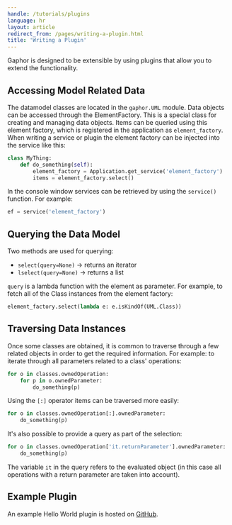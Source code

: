 ```yaml
---
handle: /tutorials/plugins
language: hr
layout: article
redirect_from: /pages/writing-a-plugin.html
title: 'Writing a Plugin'
---
```

Gaphor is designed to be extensible by using plugins that allow you to
extend the functionality.

## Accessing Model Related Data

The datamodel classes are located in the `gaphor.UML` module. Data objects
can be accessed through the ElementFactory. This is a special class for
creating and managing data objects. Items can be queried using this element
factory, which is registered in the application as `element_factory`. When
writing a service or plugin the element factory can be injected into the
service like this:

```python
class MyThing:
    def do_something(self):
        element_factory = Application.get_service('element_factory')
        items = element_factory.select()
```

In the console window services can be retrieved by using the `service()`
function. For example:

```python
ef = service('element_factory')
```

## Querying the Data Model

Two methods are used for querying:

-   `select(query=None)` -> returns an iterator
-   `lselect(query=None)` -> returns a list

`query` is a lambda function with the element as parameter. For example, to
fetch all of the Class instances from the element factory:

```python
element_factory.select(lambda e: e.isKindOf(UML.Class))
```

## Traversing Data Instances

Once some classes are obtained, it is common to traverse through a few
related objects in order to get the required information. For example: to
iterate through all parameters related to a class' operations:

```python
for o in classes.ownedOperation:
    for p in o.ownedParameter:
        do_something(p)
```

Using the `[:]` operator items can be traversed more easily:

```python
for o in classes.ownedOperation[:].ownedParameter:
    do_something(p)
```

It's also possible to provide a query as part of the selection:

```python
for o in classes.ownedOperation['it.returnParameter'].ownedParameter:
    do_something(p)
```

The variable `it` in the query refers to the evaluated object (in this case
all operations with a return parameter are taken into account).

## Example Plugin

An example Hello World plugin is hosted on
[GitHub](https://github.com/gaphor/gaphor.plugins.helloworld).
